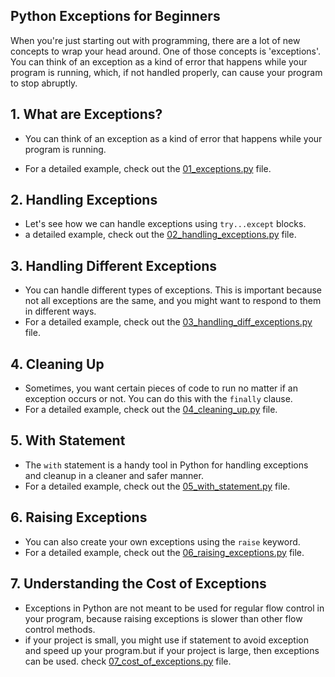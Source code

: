 ## Python Exceptions for Beginners

When you're just starting out with programming, there are a lot of new concepts to wrap your head around. One of those concepts is 'exceptions'. You can think of an exception as a kind of error that happens while your program is running, which, if not handled properly, can cause your program to stop abruptly.

## 1. What are Exceptions?

- You can think of an exception as a kind of error that happens while your program is running. 

- For a detailed example, check out the [01_exceptions.py](./01_exceptions.py) file.

## 2. Handling Exceptions

- Let's see how we can handle exceptions using `try...except` blocks. 
- a detailed example, check out the [02_handling_exceptions.py](./02_handling_exceptions.py) file.

##  3. Handling Different Exceptions

- You can handle different types of exceptions. This is important because not all exceptions are the same, and you might want to respond to them in different ways. 
- For a detailed example, check out the [03_handling_diff_exceptions.py](./03_handling_diff_exceptions.py) file.

## 4. Cleaning Up 

- Sometimes, you want certain pieces of code to run no matter if an exception occurs or not. You can do this with the `finally` clause. 
- For a detailed example, check out the [04_cleaning_up.py](./04_cleaning_up.py) file.

## 5. With Statement

- The `with` statement is a handy tool in Python for handling exceptions and cleanup in a cleaner and safer manner. 
- For a detailed example, check out the [05_with_statement.py](./05_with_statement.py) file.

## 6. Raising Exceptions

- You can also create your own exceptions using the `raise` keyword. 
- For a detailed example, check out the [06_raising_exceptions.py](./06_raising_exceptions.py) file.

## 7. Understanding the Cost of Exceptions

- Exceptions in Python are not meant to be used for regular flow control in your program, because raising exceptions is slower than other flow control methods. 
- if your project is small, you might use if statement to avoid exception and speed up your program.but if your project is large, then exceptions can be used. check [07_cost_of_exceptions.py](./07_cost_of_exceptions.py) file.